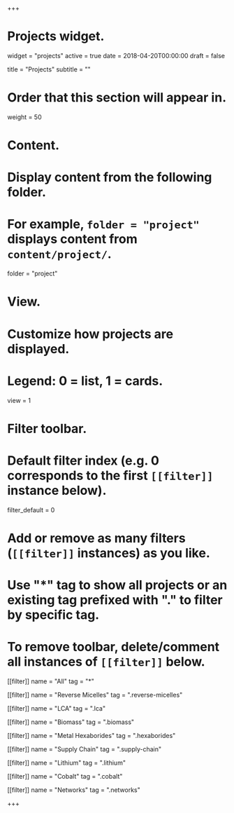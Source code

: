 +++
# Projects widget.
widget = "projects"
active = true
date = 2018-04-20T00:00:00
draft = false

title = "Projects"
subtitle = ""

# Order that this section will appear in.
weight = 50

# Content.
# Display content from the following folder.
# For example, `folder = "project"` displays content from `content/project/`.
folder = "project"

# View.
# Customize how projects are displayed.
# Legend: 0 = list, 1 = cards.
view = 1

# Filter toolbar.

# Default filter index (e.g. 0 corresponds to the first `[[filter]]` instance below).
filter_default = 0

# Add or remove as many filters (`[[filter]]` instances) as you like.
# Use "*" tag to show all projects or an existing tag prefixed with "." to filter by specific tag.
# To remove toolbar, delete/comment all instances of `[[filter]]` below.
[[filter]]
   name = "All"
   tag = "*"
  
 [[filter]]
   name = "Reverse Micelles"
   tag = ".reverse-micelles"

 [[filter]]
   name = "LCA"
   tag = ".lca"

 [[filter]]
   name = "Biomass"
   tag = ".biomass"

 [[filter]]
   name = "Metal Hexaborides"
   tag = ".hexaborides"

 [[filter]]
   name = "Supply Chain"
   tag = ".supply-chain"

 [[filter]]
   name = "Lithium"
   tag = ".lithium"
   
 [[filter]]
   name = "Cobalt"
   tag = ".cobalt"
   
 [[filter]]
   name = "Networks"
   tag = ".networks"

+++

